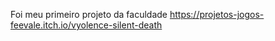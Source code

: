 Foi meu primeiro  projeto da faculdade https://projetos-jogos-feevale.itch.io/vyolence-silent-death
